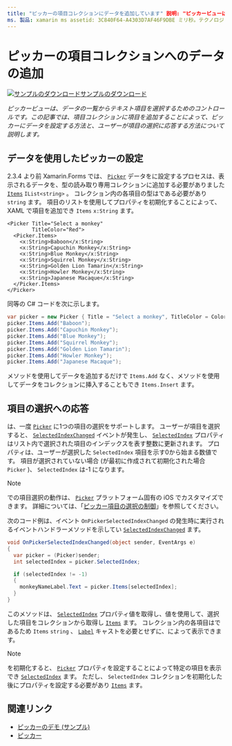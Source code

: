 ```yaml
---
title: "ピッカーの項目コレクションにデータを追加しています" 説明: "ピッカービューは、データの一覧からテキスト項目を選択するためのコントロールです。 この記事では、項目コレクションにデータを追加することによって、ピッカーにデータを設定する方法と、ユーザーが項目の選択に応答する方法について説明します。
ms. 製品: xamarin ms assetid: 3C840F64-A4303D7AF46F9DBE ミリ秒。テクノロジ: xamarin-forms author: davidbritch: dabritch ms. date: 02/26/2019 no loc: [ Xamarin.Forms ,、] をクリックしてください。 Xamarin.Essentials
---
```


# <a name="adding-data-to-a-pickers-items-collection"></a>ピッカーの項目コレクションへのデータの追加

[![サンプルのダウンロード](~/media/shared/download.png)サンプルのダウンロード](https://docs.microsoft.com/samples/xamarin/xamarin-forms-samples/userinterface-pickerdemo)

_ピッカービューは、データの一覧からテキスト項目を選択するためのコントロールです。この記事では、項目コレクションに項目を追加することによって、ピッカーにデータを設定する方法と、ユーザーが項目の選択に応答する方法について説明します。_

## <a name="populating-a-picker-with-data"></a>データを使用したピッカーの設定

2.3.4 より前 Xamarin.Forms では、 [`Picker`](xref:Xamarin.Forms.Picker) データをに設定するプロセスは、表示されるデータを、型の読み取り専用コレクションに追加する必要がありました [`Items`](xref:Xamarin.Forms.Picker.Items) `IList<string>` 。 コレクション内の各項目の型はである必要があり `string` ます。 項目のリストを使用してプロパティを初期化することによって、XAML で項目を追加でき `Items` `x:String` ます。

```xaml
<Picker Title="Select a monkey"
        TitleColor="Red">
  <Picker.Items>
    <x:String>Baboon</x:String>
    <x:String>Capuchin Monkey</x:String>
    <x:String>Blue Monkey</x:String>
    <x:String>Squirrel Monkey</x:String>
    <x:String>Golden Lion Tamarin</x:String>
    <x:String>Howler Monkey</x:String>
    <x:String>Japanese Macaque</x:String>
  </Picker.Items>
</Picker>
```

同等の C# コードを次に示します。

```csharp
var picker = new Picker { Title = "Select a monkey", TitleColor = Color.Red };
picker.Items.Add("Baboon");
picker.Items.Add("Capuchin Monkey");
picker.Items.Add("Blue Monkey");
picker.Items.Add("Squirrel Monkey");
picker.Items.Add("Golden Lion Tamarin");
picker.Items.Add("Howler Monkey");
picker.Items.Add("Japanese Macaque");
```

メソッドを使用してデータを追加するだけで `Items.Add` なく、メソッドを使用してデータをコレクションに挿入することもでき `Items.Insert` ます。

## <a name="responding-to-item-selection"></a>項目の選択への応答

は、一度 [`Picker`](xref:Xamarin.Forms.Picker) に1つの項目の選択をサポートします。 ユーザーが項目を選択すると、 [`SelectedIndexChanged`](xref:Xamarin.Forms.Picker.SelectedIndexChanged) イベントが発生し、 [`SelectedIndex`](xref:Xamarin.Forms.Picker.SelectedIndex) プロパティはリスト内で選択された項目のインデックスを表す整数に更新されます。 プロパティは、ユーザーが選択した `SelectedIndex` 項目を示す0から始まる数値です。 項目が選択されていない場合 (が最初に作成されて初期化された場合 `Picker` )、 `SelectedIndex` は-1 になります。

> [!NOTE]
> での項目選択の動作は、 [`Picker`](xref:Xamarin.Forms.Picker) プラットフォーム固有の iOS でカスタマイズできます。 詳細については、「[ピッカー項目の選択の制御](~/xamarin-forms/platform/ios/picker-selection.md)」を参照してください。

次のコード例は、イベント `OnPickerSelectedIndexChanged` の発生時に実行されるイベントハンドラーメソッドを示してい [`SelectedIndexChanged`](xref:Xamarin.Forms.Picker.SelectedIndexChanged) ます。

```csharp
void OnPickerSelectedIndexChanged(object sender, EventArgs e)
{
  var picker = (Picker)sender;
  int selectedIndex = picker.SelectedIndex;

  if (selectedIndex != -1)
  {
    monkeyNameLabel.Text = picker.Items[selectedIndex];
  }
}
```

このメソッドは、 [`SelectedIndex`](xref:Xamarin.Forms.Picker.SelectedIndex) プロパティ値を取得し、値を使用して、選択した項目をコレクションから取得し [`Items`](xref:Xamarin.Forms.Picker.Items) ます。 コレクション内の各項目はであるため `Items` `string` 、 [`Label`](xref:Xamarin.Forms.Label) キャストを必要とせずに、によって表示できます。

> [!NOTE]
> を初期化すると、 [`Picker`](xref:Xamarin.Forms.Picker) プロパティを設定することによって特定の項目を表示でき [`SelectedIndex`](xref:Xamarin.Forms.Picker.SelectedIndex) ます。 ただし、 `SelectedIndex` コレクションを初期化した後にプロパティを設定する必要があり [`Items`](xref:Xamarin.Forms.Picker.Items) ます。

## <a name="related-links"></a>関連リンク

- [ピッカーのデモ (サンプル)](https://docs.microsoft.com/samples/xamarin/xamarin-forms-samples/userinterface-pickerdemo)
- [ピッカー](xref:Xamarin.Forms.Picker)
